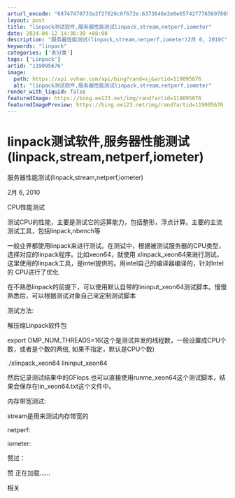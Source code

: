 ```yaml
---
arturl_encode: "68747470733a2f2f626c6f672e:6373646e2e6e65742f77656978696e5f34323335363238322f:61727469636c652f64657461696c732f313139303935363736"
layout: post
title: "linpack测试软件,服务器性能测试linpack,stream,netperf,iometer"
date: 2024-04-12 14:36:39 +08:00
description: "服务器性能测试(linpack,stream,netperf,iometer)2月 6, 2010C"
keywords: "linpack"
categories: ['未分类']
tags: ['Linpack']
artid: "119095676"
image:
  path: https://api.vvhan.com/api/bing?rand=sj&artid=119095676
  alt: "linpack测试软件,服务器性能测试linpack,stream,netperf,iometer"
render_with_liquid: false
featuredImage: https://bing.ee123.net/img/rand?artid=119095676
featuredImagePreview: https://bing.ee123.net/img/rand?artid=119095676
---
```


# linpack测试软件,服务器性能测试(linpack,stream,netperf,iometer)

服务器性能测试(linpack,stream,netperf,iometer)

2月 6, 2010

CPU性能测试

测试CPU的性能，主要是测试它的运算能力，包括整形，浮点计算。主要的主流测试工具，包括linpack,nbench等

一般业界都使用linpack来进行测试。在测试中，根据被测试服务器的CPU类型，选择对应的linpack程序。比如xeon64，就使用 xlinpack_xeon64来进行测试。这里使用的linpack工具，是intel提供的。用intel自己的编译器编译的，针对Intel的 CPU进行了优化

在不熟悉linpack的前提下，可以使用默认自带的lininput_xeon64测试脚本。慢慢熟悉后，可以根据测试对象自己来定制测试脚本

测试方法:

解压缩Linpack软件包

export OMP_NUM_THREADS=16(这个是测试并发的线程数，一般设置成CPU个数，或者是个数的两倍, 如果不指定，默认是CPU个数)

./xlinpack_xeon64 lininput_xeon64

然后记录测试结果中的GFlops.也可以直接使用runme_xeon64这个测试脚本，结果会保存在lin_xeon64.txt这个文件中。

内存带宽测试:

stream是用来测试内存带宽的

netperf:

iometer:

赞过：

赞 正在加载……

相关